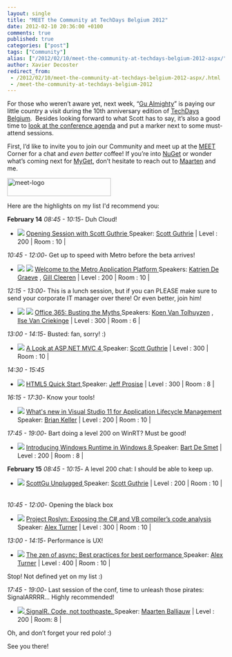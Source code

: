 ```yaml
---
layout: single
title: "MEET the Community at TechDays Belgium 2012"
date: 2012-02-10 20:36:00 +0100
comments: true
published: true
categories: ["post"]
tags: ["Community"]
alias: ["/2012/02/10/meet-the-community-at-techdays-belgium-2012-aspx/"]
author: Xavier Decoster
redirect_from:
 - /2012/02/10/meet-the-community-at-techdays-belgium-2012-aspx/.html
 - /meet-the-community-at-techdays-belgium-2012
---
```

<p>For those who weren&rsquo;t aware yet, next week, &ldquo;<a href="http://weblogs.asp.net/scottgu/archive/2012/01/29/techdays-in-belgium-and-netherlands.aspx" target="_blank">Gu Almighty</a>&rdquo; is paying our little country a visit during the 10th anniversary edition of <a href="http://www.microsoft.com/belux/techdays/2012/Home.aspx" target="_blank">TechDays Belgium</a>.&nbsp; Besides looking forward to what Scott has to say, it&rsquo;s also a good time to <a href="http://www.microsoft.com/belux/techdays/2012/Sessions.aspx" target="_blank">look at the conference agenda</a> and put a marker next to some must-attend sessions.</p>

<p>First, I&rsquo;d like to invite you to join our Community and meet up at the <a href="http://msdn.microsoft.com/nl-be/hh560770" target="_blank">MEET</a> Corner for a chat and <em>even better</em> coffee! If you&rsquo;re into <a href="http://www.nuget.org" target="_blank">NuGet</a> or wonder what&rsquo;s coming next for <a href="http://www.myget.org" target="_blank">MyGet</a>, don&rsquo;t hesitate to reach out to <a href="http://blog.maartenballiauw.be" target="_blank">Maarten</a> and me.</p>

<p><img style="display: inline;" title="meet-logo" src="http://i.msdn.microsoft.com/hh560770.meet-logo(nl-be,MSDN.10).jpg" width="240" height="42" /></p>

<p>Here are the highlights on my list I'd recommend you:</p>

<div class="sessionlist"><strong>February 14</strong> <i>08:45 - 10:15</i>- Duh Cloud!
<ul>
<li><span class="firstColumn"><img src="http://met.feed.comportal.be/picture.aspx?list=speakers&amp;id=135&amp;name=scottguthrie.png&amp;dim=30" /> </span><span class="secondColumn"><a href="http://www.microsoft.com/belux/techdays/2012/SessionDetail.aspx?sessionId=266"><span class="session">Opening Session with Scott Guthrie</span> </a> Speaker: <a href="http://www.microsoft.com/belux/techdays/2012/SpeakerDetail.aspx?speakerId=135">Scott Guthrie</a> | Level : 200 | Room : 10 | <a href="http://www.microsoft.com/belux/techdays/2012/SessionICS.aspx?sessionId=266"><img style="width: 16px; height: 16px;" src="http://www.microsoft.com/belux/techdays/2012/images/calendar.png" /></a> </span></li>
</ul>
<i>10:45 - 12:00</i>- Get up to speed with Metro before the beta arrives!
<ul>
<li><span class="firstColumn"><img src="http://met.feed.comportal.be/picture.aspx?list=speakers&amp;id=58&amp;name=IMG_6850.jpg&amp;dim=30" /> <img src="http://met.feed.comportal.be/picture.aspx?list=speakers&amp;id=24&amp;name=gillCleeren.jpg&amp;dim=30" /> </span><span class="secondColumn"><a href="http://www.microsoft.com/belux/techdays/2012/SessionDetail.aspx?sessionId=267"><span class="session">Welcome to the Metro Application Platform</span> </a> Speakers: <a href="http://www.microsoft.com/belux/techdays/2012/SpeakerDetail.aspx?speakerId=58">Katrien De Graeve</a> , <a href="http://www.microsoft.com/belux/techdays/2012/SpeakerDetail.aspx?speakerId=24">Gill Cleeren</a> | Level : 200 | Room : 10 | <a href="http://www.microsoft.com/belux/techdays/2012/SessionICS.aspx?sessionId=267"><img style="width: 16px; height: 16px;" src="http://www.microsoft.com/belux/techdays/2012/images/calendar.png" /></a> </span></li>
</ul>
<i>12:15 - 13:00</i>- This is a lunch session, but if you can PLEASE make sure to send your corporate IT manager over there! Or even better, join him!
<ul>
<li><span class="firstColumn"><img src="http://met.feed.comportal.be/picture.aspx?list=speakers&amp;id=101&amp;name=koenvantolhuyzen.PNG&amp;dim=30" /> <img src="http://met.feed.comportal.be/picture.aspx?list=speakers&amp;id=28&amp;name=ilse.jpg&amp;dim=30" /> </span><span class="secondColumn"><a href="http://www.microsoft.com/belux/techdays/2012/SessionDetail.aspx?sessionId=216"><span class="session">Office 365: Busting the Myths</span> </a> Speakers: <a href="http://www.microsoft.com/belux/techdays/2012/SpeakerDetail.aspx?speakerId=101">Koen Van Tolhuyzen</a> , <a href="http://www.microsoft.com/belux/techdays/2012/SpeakerDetail.aspx?speakerId=28">Ilse Van Criekinge</a> | Level : 300 | Room : 6 | <a href="http://www.microsoft.com/belux/techdays/2012/SessionICS.aspx?sessionId=216"><img style="width: 16px; height: 16px;" src="http://www.microsoft.com/belux/techdays/2012/images/calendar.png" /></a> </span></li>
</ul>
<i>13:00 - 14:15</i>- Busted: fan, sorry! :)
<ul>
<li><span class="firstColumn"><img src="http://met.feed.comportal.be/picture.aspx?list=speakers&amp;id=135&amp;name=scottguthrie.png&amp;dim=30" /> </span><span class="secondColumn"><a href="http://www.microsoft.com/belux/techdays/2012/SessionDetail.aspx?sessionId=287"><span class="session">A Look at ASP.NET MVC 4</span> </a> Speaker: <a href="http://www.microsoft.com/belux/techdays/2012/SpeakerDetail.aspx?speakerId=135">Scott Guthrie</a> | Level : 300 | Room : 10 | <a href="http://www.microsoft.com/belux/techdays/2012/SessionICS.aspx?sessionId=287"><img style="width: 16px; height: 16px;" src="http://www.microsoft.com/belux/techdays/2012/images/calendar.png" /></a> </span></li>
</ul>
<i>14:30 - 15:45</i>
<ul>
<li><span class="firstColumn"><img src="http://met.feed.comportal.be/picture.aspx?list=speakers&amp;id=68&amp;name=jeffprosise.jpg&amp;dim=30" /> </span><span class="secondColumn"><a href="http://www.microsoft.com/belux/techdays/2012/SessionDetail.aspx?sessionId=198"><span class="session">HTML5 Quick Start</span> </a> Speaker: <a href="http://www.microsoft.com/belux/techdays/2012/SpeakerDetail.aspx?speakerId=68">Jeff Prosise</a> | Level : 300 | Room : 8 | <a href="http://www.microsoft.com/belux/techdays/2012/SessionICS.aspx?sessionId=198"><img style="width: 16px; height: 16px;" src="http://www.microsoft.com/belux/techdays/2012/images/calendar.png" /></a> </span></li>
</ul>
<i>16:15 - 17:30</i>- Know your tools!
<ul>
<li><span class="firstColumn"><img src="http://met.feed.comportal.be/picture.aspx?list=speakers&amp;id=117&amp;name=brian keller.png&amp;dim=30" /> </span><span class="secondColumn"><a href="http://www.microsoft.com/belux/techdays/2012/SessionDetail.aspx?sessionId=245"><span class="session">What's new in Visual Studio 11 for Application Lifecycle Management</span> </a> Speaker: <a href="http://www.microsoft.com/belux/techdays/2012/SpeakerDetail.aspx?speakerId=117">Brian Keller</a> | Level : 200 | Room : 10 | <a href="http://www.microsoft.com/belux/techdays/2012/SessionICS.aspx?sessionId=245"><img style="width: 16px; height: 16px;" src="http://www.microsoft.com/belux/techdays/2012/images/calendar.png" /></a> </span></li>
</ul>
<i>17:45 - 19:00</i>- Bart doing a level 200 on WinRT? Must be good!
<ul>
<li><span class="firstColumn"><img src="http://met.feed.comportal.be/picture.aspx?list=speakers&amp;id=15&amp;name=bartDesmet.jpg&amp;dim=30" /> </span><span class="secondColumn"><a href="http://www.microsoft.com/belux/techdays/2012/SessionDetail.aspx?sessionId=282"><span class="session">Introducing Windows Runtime in Windows 8</span> </a> Speaker: <a href="http://www.microsoft.com/belux/techdays/2012/SpeakerDetail.aspx?speakerId=15">Bart De Smet</a> | Level : 200 | Room : 8 | <a href="http://www.microsoft.com/belux/techdays/2012/SessionICS.aspx?sessionId=282"><img style="width: 16px; height: 16px;" src="http://www.microsoft.com/belux/techdays/2012/images/calendar.png" /></a> </span></li>
</ul>
<strong>February 15</strong> <i>08:45 - 10:15</i>- A level 200 chat: I should be able to keep up.
<ul>
<li><span class="firstColumn"><img src="http://met.feed.comportal.be/picture.aspx?list=speakers&amp;id=135&amp;name=scottguthrie.png&amp;dim=30" /> </span><span class="secondColumn"><a href="http://www.microsoft.com/belux/techdays/2012/SessionDetail.aspx?sessionId=286"><span class="session">ScottGu Unplugged</span> </a> Speaker: <a href="http://www.microsoft.com/belux/techdays/2012/SpeakerDetail.aspx?speakerId=135">Scott Guthrie</a> | Level : 200 | Room : 10 | <a href="http://www.microsoft.com/belux/techdays/2012/SessionICS.aspx?sessionId=286"><img style="width: 16px; height: 16px;" src="http://www.microsoft.com/belux/techdays/2012/images/calendar.png" /></a> </span></li>
</ul>
<i>10:45 - 12:00</i>- Opening the black box
<ul>
<li><span class="firstColumn"><img src="http://met.feed.comportal.be/picture.aspx?list=speakers&amp;id=118&amp;name=alexturnerjpg.jpg&amp;dim=30" /> </span><span class="secondColumn"><a href="http://www.microsoft.com/belux/techdays/2012/SessionDetail.aspx?sessionId=238"><span class="session">Project Roslyn: Exposing the C# and VB compiler&rsquo;s code analysis</span> </a> Speaker: <a href="http://www.microsoft.com/belux/techdays/2012/SpeakerDetail.aspx?speakerId=118">Alex Turner</a> | Level : 300 | Room : 10 | <a href="http://www.microsoft.com/belux/techdays/2012/SessionICS.aspx?sessionId=238"><img style="width: 16px; height: 16px;" src="http://www.microsoft.com/belux/techdays/2012/images/calendar.png" /></a> </span></li>
</ul>
<i>13:00 - 14:15</i>- Performance is UX!
<ul>
<li><span class="firstColumn"><img src="http://met.feed.comportal.be/picture.aspx?list=speakers&amp;id=118&amp;name=alexturnerjpg.jpg&amp;dim=30" /> </span><span class="secondColumn"><a href="http://www.microsoft.com/belux/techdays/2012/SessionDetail.aspx?sessionId=239"><span class="session">The zen of async: Best practices for best performance</span> </a> Speaker: <a href="http://www.microsoft.com/belux/techdays/2012/SpeakerDetail.aspx?speakerId=118">Alex Turner</a> | Level : 400 | Room : 10 | <a href="http://www.microsoft.com/belux/techdays/2012/SessionICS.aspx?sessionId=239"><img style="width: 16px; height: 16px;" src="http://www.microsoft.com/belux/techdays/2012/images/calendar.png" /></a> </span></li>
</ul>
<p>Stop! Not defined yet on my list :)</p>
<i>17:45 - 19:00</i>- Last session of the conf, time to unleash those pirates: SignalARRRR... Highly recommended!
<ul>
<li><span class="firstColumn"><a href="http://www.microsoft.com/belux/techdays/2012/SpeakerDetail.aspx?speakerId=23"><img src="http://met.feed.comportal.be/picture.aspx?list=speakers&amp;id=23&amp;name=maarten_balliauw.jpg&amp;dim=30" /> </a></span><span class="secondColumn"><a href="http://www.microsoft.com/belux/techdays/2012/SessionDetail.aspx?sessionId=246"><span class="session">SignalR. Code, not toothpaste. </span></a> Speaker: <a href="http://www.microsoft.com/belux/techdays/2012/SpeakerDetail.aspx?speakerId=23">Maarten Balliauw</a> | Level : 200 | Room: 8 | <a href="http://www.microsoft.com/belux/techdays/2012/SessionICS.aspx?sessionId=246"><img style="width: 16px; height: 16px;" src="http://www.microsoft.com/belux/techdays/2012/images/calendar.png" /></a> </span></li>
</ul>
<p>Oh, and don&rsquo;t forget your red polo! :)</p>
<p>See you there!</p>
</div>
